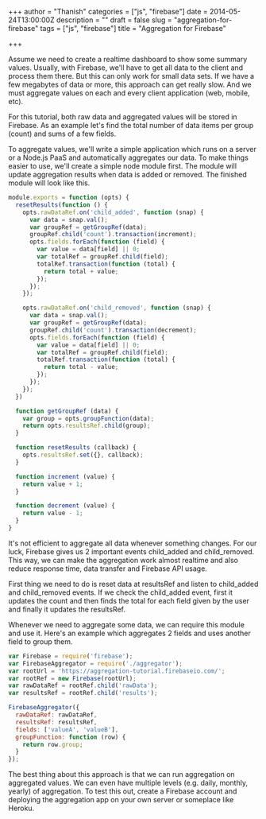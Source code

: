 +++
author = "Thanish"
categories = ["js", "firebase"]
date = 2014-05-24T13:00:00Z
description = ""
draft = false
slug = "aggregation-for-firebase"
tags = ["js", "firebase"]
title = "Aggregation for Firebase"

+++


Assume we need to create a realtime dashboard to show some summary  values. Usually, with Firebase, we'll have to get all data to the client  and process them there. But this can only work for small data sets. If  we have a few megabytes of data or more, this approach can get really  slow. And we must aggregate values on each and every client application  (web, mobile, etc).

For this tutorial, both raw data and aggregated values will be stored  in Firebase. As an example let's find the total number of data items  per group (count) and sums of a few fields.

To aggregate values, we'll write a simple application which runs on a  server or a Node.js PaaS and automatically aggregates our data. To make  things easier to use, we'll create a simple node module first. The  module will update aggregation results when data is added or removed.  The finished module will look like this.

```js
module.exports = function (opts) {
  resetResults(function () {
    opts.rawDataRef.on('child_added', function (snap) {
      var data = snap.val();
      var groupRef = getGroupRef(data);
      groupRef.child('count').transaction(increment);
      opts.fields.forEach(function (field) {
        var value = data[field] || 0;
        var totalRef = groupRef.child(field);
        totalRef.transaction(function (total) {
          return total + value;
        });
      });
    });

    opts.rawDataRef.on('child_removed', function (snap) {
      var data = snap.val();
      var groupRef = getGroupRef(data);
      groupRef.child('count').transaction(decrement);
      opts.fields.forEach(function (field) {
        var value = data[field] || 0;
        var totalRef = groupRef.child(field);
        totalRef.transaction(function (total) {
          return total - value;
        });
      });
    });
  })

  function getGroupRef (data) {
    var group = opts.groupFunction(data);
    return opts.resultsRef.child(group);
  }

  function resetResults (callback) {
    opts.resultsRef.set({}, callback);
  }

  function increment (value) {
    return value + 1;
  }

  function decrement (value) {
    return value - 1;
  }
}
```

It's not efficient to aggregate all data whenever something changes.  For our luck, Firebase gives us 2 important events child_added and  child_removed. This way, we can make the aggregation work almost  realtime and also reduce response time, data transfer and Firebase API  usage.

First thing we need to do is reset data at resultsRef and listen to  child_added and child_removed events. If we check the child_added event,  first it updates the count and then finds the total for each field  given by the user and finally it updates the resultsRef.

Whenever we need to aggregate some data, we can require this module  and use it. Here's an example which aggregates 2 fields and uses another  field to group them.

```js
var Firebase = require('firebase');
var FirebaseAggregator = require('./aggregator');
var rootUrl = 'https://aggregation-tutorial.firebaseio.com/';
var rootRef = new Firebase(rootUrl);
var rawDataRef = rootRef.child('rawData');
var resultsRef = rootRef.child('results');

FirebaseAggregator({
  rawDataRef: rawDataRef,
  resultsRef: resultsRef,
  fields: ['valueA', 'valueB'],
  groupFunction: function (row) {
    return row.group;
  }
});
```

The best thing about this approach is that we can run aggregation on  aggregated values. We can even have multiple levels (e.g. daily,  monthly, yearly) of aggregation. To test this out, create a Firebase  account and deploying the aggregation app on your own server or  someplace like Heroku.

